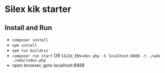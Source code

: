 # Silex kik starter

## Install and Run

* `composer install`
* `npm install`
* `npm run buildcss`
* `composer run start` OR `SILEX_ENV=dev php -S localhost:8888 -t ./web ./web/index.php`
* open browser, goto localhost:8888
